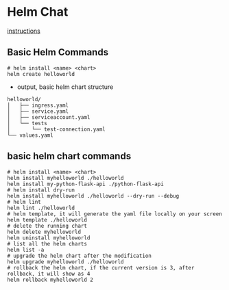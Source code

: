 # Helm Chat
[instructions](https://www.youtube.com/watch?v=DQk8HOVlumI&ab_channel=RahulWagh)
## Basic Helm Commands
```shell
# helm install <name> <chart>
helm create helloworld
```
- output, basic helm chart structure
```text
helloworld/
│   ├── ingress.yaml
│   ├── service.yaml
│   ├── serviceaccount.yaml
│   └── tests
│       └── test-connection.yaml
└── values.yaml
```
## basic helm chart commands
```shell
# helm install <name> <chart>
helm install myhelloworld ./helloworld
helm install my-python-flask-api ./python-flask-api
# helm install dry-run
helm install myhelloworld ./helloworld --dry-run --debug
# helm lint
helm lint ./helloworld
# helm template, it will generate the yaml file locally on your screen
helm template ./helloworld
# delete the running chart
helm delete myhelloworld
helm uninstall myhelloworld
# list all the helm charts
helm list -a
# upgrade the helm chart after the modification
helm upgrade myhelloworld ./helloworld
# rollback the helm chart, if the current version is 3, after rollback, it will show as 4
helm rollback myhelloworld 2
```
## 